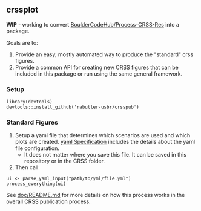 ## crssplot

**WIP** - working to convert [BoulderCodeHub/Process-CRSS-Res](https://github.com/BoulderCodeHub/Process-CRSS-Res) into a package. 

Goals are to: 

1. Provide an easy, mostly automated way to produce the "standard" crss figures.
2. Provide a common API for creating new CRSS figures that can be included in this package or run using the same general framework.

### Setup

```
library(devtools)
devtools::install_github('rabutler-usbr/crsspub')
```

### Standard Figures

1. Setup a yaml file that determines which scenarios are used and which plots are created. [yaml Specification](https://github.com/BoulderCodeHub/Process-CRSS-Res/wiki/yaml-specification) includes the details about the yaml file configuration.
    * It does not matter where you save this file. It can be saved in this repository or in the CRSS folder.
2. Then call:

```
ui <- parse_yaml_input("path/to/yml/file.yml")
process_everything(ui)
```

See [doc/README.md](https://github.com/BoudlerCodeHub/Process-CRSS-Res/doc/README.md) for more details on how this process works in the overall CRSS publication process. 
